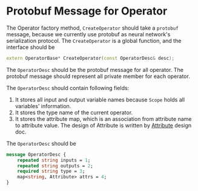 # Protobuf Message for Operator


The Operator factory method, `CreateOperator` should take a `protobuf` message, because we currently use protobuf as neural network's serialization protocol. The `CreateOperator` is a global function, and the interface should be

```cpp
extern OperatorBase* CreateOperator(const OperatorDesc& desc);
```

The `OperatorDesc` should be the protobuf message for all operator. The protobuf message should represent all private member for each operator.

The `OperatorDesc` should contain following fields:

1. It stores all input and output variable names because `Scope` holds all variables' information.
1. It stores the type name of the current operator.
1. It stores the attribute map, which is an association from attribute name to attribute value. The design of Attribute is written by [Attribute](./attribute.md) design doc.

The `OperatorDesc` should be

```proto
message OperatorDesc {
    repeated string inputs = 1;
    repeated string outputs = 2;
    required string type = 3;
    map<string, Attribute> attrs = 4;
}
```
